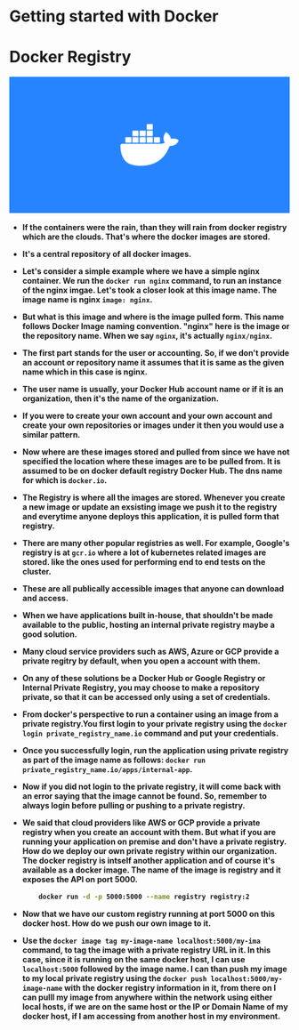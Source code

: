 # Getting started with Docker

<p align="justify">
<strong>

# Docker Registry

![](https://github.com/amandewatnitrr/docker-tutorial/blob/master/imgs/Docker1.png)

- If the containers were the rain, than they will rain from docker registry which are the clouds. That's where the docker images are stored.
- It's a central repository of all docker images.
- Let's consider a simple example where we have a simple nginx container. We run the `docker run nginx` command, to run an instance of the nginx imgae. Let's took a closer look at this image name. The image name is nginx `image: nginx`. 
- But what is this image and where is the image pulled form. This name follows Docker Image naming convention. "nginx" here is the image or the repository name. When we say `nginx`, it's actually `nginx/nginx`.
- The first part stands for the user or accounting. So, if we don't provide an account or repository name it assumes that it is same as the given name which in this case is nginx.
- The user name is usually, your Docker Hub account name or if it is an organization, then it's the name of the organization.
- If you were to create your own account and your own account and create your own repositories or images under it then you would use a similar pattern.
- Now where are these images stored and pulled from since we have not specified the location where these images are to be pulled from. It is assumed to be on docker default registry Docker Hub. The dns name for which is `docker.io`.
- The Registry is where all the images are stored. Whenever you create a new image or update an exsisting image we push it to the registry and everytime anyone deploys this application, it is pulled form that registry.
- There are many other popular registries as well. For example, Google's registry is at `gcr.io` where a lot of kubernetes  related images are stored. like the ones used for performing end to end tests on the cluster.
- These are all publically accessible images that anyone can download and access.
- When we have applications built in-house, that shouldn't be made available to the public, hosting an internal private registry maybe a good solution.
- Many cloud service providers such as AWS, Azure or GCP provide a private regitry by default, when you open a account with them.
- On any of these solutions be a Docker Hub or Google Registry or Internal Private Registry, you may choose to make a repository private, so that it can be accessed only using a set of credentials.
- From docker's perspective to run a container using an image from a private registry.You first login to your private registry using the `docker login private_registry_name.io` command and put your credentials.
- Once you successfully login, run the application using private registry as part of the image name as follows: `docker run private_registry_name.io/apps/internal-app`.
- Now if you did not login to the private registry, it will come back with an error saying that the image cannot be found. So, remember to always login before pulling or pushing to a private registry.
- We said that cloud providers like AWS or GCP provide a private registry when you create an account with them. But what if you are running your application on premise and don't have a private registry. How do we deploy our own private registry within our organization. The docker registry is intself another application and of course it's available as a docker image. The name of the image is registry and it exposes the API on port 5000.

    ```bash
        docker run -d -p 5000:5000 --name registry registry:2
    ```

- Now that we have our custom registry running at port 5000 on this docker host. How do we push our own image to it.
- Use the `docker image tag my-image-name localhost:5000/my-ima` command, to tag the image with a private registry URL in it. In this case, since it is running on the same docker host, I can use `localhost:5000` followed by the image name. I can than push my image to my local private registry using the `docker push localhost:5000/my-image-name` with the docker registry information in it, from there on I can pulll my image from anywhere within the network using either local hosts, if we are on the same host or the IP or Domain Name of my docker host, if I am accessing from another host in my environment.

</strong>
</p>
